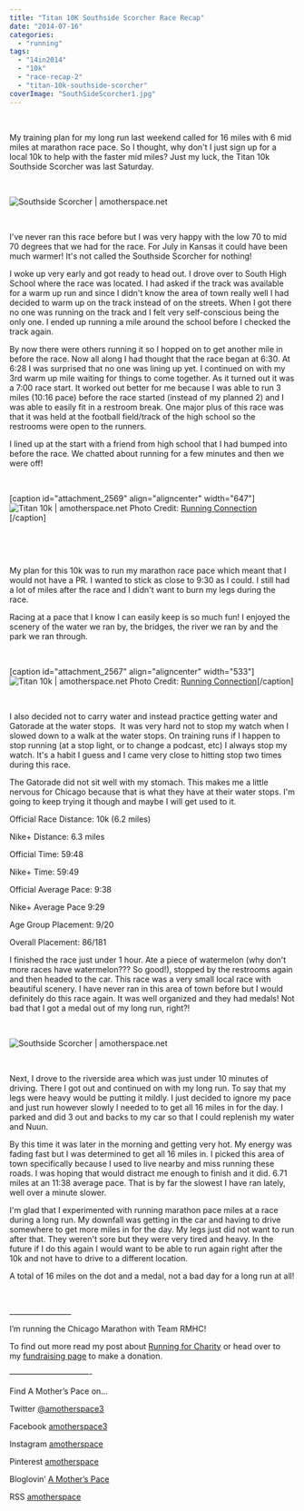 ```yaml
---
title: "Titan 10K Southside Scorcher Race Recap"
date: "2014-07-16"
categories: 
  - "running"
tags: 
  - "14in2014"
  - "10k"
  - "race-recap-2"
  - "titan-10k-southside-scorcher"
coverImage: "SouthSideScorcher1.jpg"
---
```


 

My training plan for my long run last weekend called for 16 miles with 6 mid miles at marathon race pace. So I thought, why don't I just sign up for a local 10k to help with the faster mid miles? Just my luck, the Titan 10k Southside Scorcher was last Saturday.

 

![Southside Scorcher | amotherspace.net](images/IMAG6689.jpg)

 

I've never ran this race before but I was very happy with the low 70 to mid 70 degrees that we had for the race. For July in Kansas it could have been much warmer! It's not called the Southside Scorcher for nothing!

I woke up very early and got ready to head out. I drove over to South High School where the race was located. I had asked if the track was available for a warm up run and since I didn't know the area of town really well I had decided to warm up on the track instead of on the streets. When I got there no one was running on the track and I felt very self-conscious being the only one. I ended up running a mile around the school before I checked the track again.

By now there were others running it so I hopped on to get another mile in before the race. Now all along I had thought that the race began at 6:30. At 6:28 I was surprised that no one was lining up yet. I continued on with my 3rd warm up mile waiting for things to come together. As it turned out it was a 7:00 race start. It worked out better for me because I was able to run 3 miles (10:16 pace) before the race started (instead of my planned 2) and I was able to easily fit in a restroom break. One major plus of this race was that it was held at the football field/track of the high school so the restrooms were open to the runners.

I lined up at the start with a friend from high school that I had bumped into before the race. We chatted about running for a few minutes and then we were off!

 

\[caption id="attachment\_2569" align="aligncenter" width="647"\]![Titan 10k | amotherspace.net](images/SouthSideScorcher3.jpg) Photo Credit: [Running Connection](https://www.facebook.com/RunningConnection?ref=br_tf) \[/caption\]

 

 

My plan for this 10k was to run my marathon race pace which meant that I would not have a PR. I wanted to stick as close to 9:30 as I could. I still had a lot of miles after the race and I didn't want to burn my legs during the race.

Racing at a pace that I know I can easily keep is so much fun! I enjoyed the scenery of the water we ran by, the bridges, the river we ran by and the park we ran through.

 

\[caption id="attachment\_2567" align="aligncenter" width="533"\]![Titan 10k | amotherspace.net](images/SouthSideScorcher1.jpg) Photo Credit: [Running Connection](https://www.facebook.com/RunningConnection?ref=br_tf)\[/caption\]

 

I also decided not to carry water and instead practice getting water and Gatorade at the water stops.  It was very hard not to stop my watch when I slowed down to a walk at the water stops. On training runs if I happen to stop running (at a stop light, or to change a podcast, etc) I always stop my watch. It's a habit I guess and I came very close to hitting stop two times during this race.

The Gatorade did not sit well with my stomach. This makes me a little nervous for Chicago because that is what they have at their water stops. I'm going to keep trying it though and maybe I will get used to it.

Official Race Distance: 10k (6.2 miles)

Nike+ Distance: 6.3 miles

Official Time: 59:48

Nike+ Time: 59:49

Official Average Pace: 9:38

Nike+ Average Pace 9:29

Age Group Placement: 9/20

Overall Placement: 86/181

I finished the race just under 1 hour. Ate a piece of watermelon (why don't more races have watermelon??? So good!), stopped by the restrooms again and then headed to the car. This race was a very small local race with beautiful scenery. I have never ran in this area of town before but I would definitely do this race again. It was well organized and they had medals! Not bad that I got a medal out of my long run, right?!

 

![Southside Scorcher | amotherspace.net](images/IMAG6690.jpg)

 

Next, I drove to the riverside area which was just under 10 minutes of driving. There I got out and continued on with my long run. To say that my legs were heavy would be putting it mildly. I just decided to ignore my pace and just run however slowly I needed to to get all 16 miles in for the day. I parked and did 3 out and backs to my car so that I could replenish my water and Nuun.

By this time it was later in the morning and getting very hot. My energy was fading fast but I was determined to get all 16 miles in. I picked this area of town specifically because I used to live nearby and miss running these roads. I was hoping that would distract me enough to finish and it did. 6.71 miles at an 11:38 average pace. That is by far the slowest I have ran lately, well over a minute slower.

I'm glad that I experimented with running marathon pace miles at a race during a long run. My downfall was getting in the car and having to drive somewhere to get more miles in for the day. My legs just did not want to run after that. They weren't sore but they were very tired and heavy. In the future if I do this again I would want to be able to run again right after the 10k and not have to drive to a different location.

A total of 16 miles on the dot and a medal, not a bad day for a long run at all!

 

\_\_\_\_\_\_\_\_\_\_\_\_\_\_\_\_\_

I’m running the Chicago Marathon with Team RMHC!

To find out more read my post about [Running for Charity](http://amotherspace.net/2014/06/the-chicago-marathon-running-for-charity/) or head over to my [fundraising page](http://www.kintera.org/faf/donorReg/donorPledge.asp?ievent=1097960&supId=399266070) to make a donation.

——————————-

Find A Mother’s Pace on…

Twitter [@amotherspace3](https://twitter.com/amotherspace3)

Facebook [amotherspace3](http://facebook.com/amotherspace3)

Instagram [amotherspace](http://instagram.com/amotherspace)

Pinterest [amotherspace](http://pinterest.com/amotherspace/)

Bloglovin’ [A Mother’s Pace](http://www.bloglovin.com/en/blog/6680087)

RSS [amotherspace](http://feeds.feedburner.com/amotherspace)

